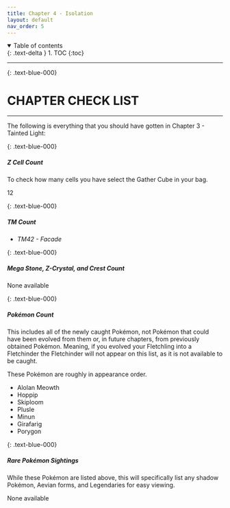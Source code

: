 ```yaml
---
title: Chapter 4 - Isolation
layout: default
nav_order: 5
---
```


<details open markdown="block">
  <summary>
    Table of contents
  </summary>
  {: .text-delta }
1. TOC
{:toc}
</details>

---

{: 	.text-blue-000}
# CHAPTER CHECK LIST
---

The following is everything that you should have gotten in Chapter 3 - Tainted Light:

{: 	.text-blue-000}
##### Z Cell Count

To check how many cells you have select the Gather Cube in your bag.

12

{: 	.text-blue-000}
##### TM Count

 - *TM42 - Facade*

{: 	.text-blue-000}
##### Mega Stone, Z-Crystal, and Crest Count

None available

{: 	.text-blue-000}
##### Pokémon Count

This includes all of the newly caught Pokémon, not Pokémon that could have been evolved from them or, in future chapters, from previously obtained Pokémon. Meaning, if you evolved your Fletchling into a Fletchinder the Fletchinder will not appear on this list, as it is not available to be caught.

These Pokémon are roughly in appearance order.

 - Alolan Meowth
 - Hoppip
 - Skiploom
 - Plusle
 - Minun
 - Girafarig
 - Porygon

{: 	.text-blue-000}
##### Rare Pokémon Sightings

While these Pokémon are listed above, this will specifically  list any shadow Pokémon, Aevian forms, and Legendaries for easy viewing.

None available
